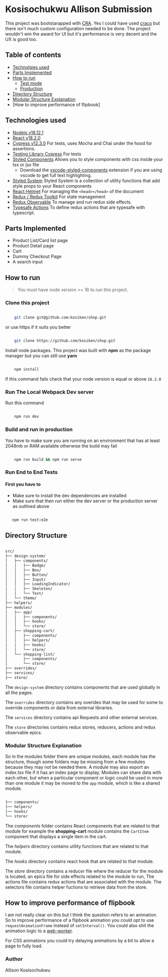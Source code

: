 # Kosisochukwu Allison Submission

This project was bootstarapped with [CRA](https://create-react-app.dev/). Yes I could have used
[craco](https://craco.js.org/) but there isn't much custom configuration needed  to be done. The 
project wouldn't win the award for UI but it's performance is very decent and the UX is good too. 

## Table of contents

- [Technolgies used](#technologies-used)
- [Parts Implemented](#parts-implemented)
- [How to run](#how-to-run)
    - [Test mode](#run-the-local-webpack-dev-server)
    - [Production](#build-and-run-in-production)
- [Directory Structure](#directory-structure)
- [Modular Structure Explanation](#modular-structure-explanation)
- [How to improve performance of flipbook]

## Technologies used

- [Nodejs v18.12.1](https://nodejs.org/en/)
- [React v18.2.0](https://beta.reactjs.org/)
- [Cypress v12.3.0](https://cypress.io) For tests, uses Mocha and Chai under the hood for assertions.
- [Testing Library Cypress](https://testing-library.com/docs/cypress-testing-library/intro/) For tests
- [Styled Components](https://styled-components.com/) Allows you to style components with css inside your tsx or jsx file
    - Download the [vscode-styled-components](https://marketplace.visualstudio.com/items?itemName=styled-components.vscode-styled-components) extension if you are using vscode to get full text highlighting.
- [Styled System](https://styled-system.com/) Styled System is a collection of utility functions that add style props to your React components
- [React Helmet](https://www.npmjs.com/package/react-helmet) For managing the `<head></head>` of the document
- [Redux / Redux Toolkit](https://redux-toolkit.js.org/) For state management
- [Redux Observable](https://redux-observable.js.org/) To manage and run redux side effects. 
- [Typesafe Actions](https://www.npmjs.com/package/typesafe-actions) To define redux actions that are typesafe with typescript.



## Parts Implemented

- Product List/Card list page
- Product Detail page
- Cart
- Dummy Checkout Page
- A search input


## How to run

> You must have node version >= 16 to run this project.


### Clone this project 

```sh

    git clone git@github.com:kosiken/shop.git

```

or use https if it suits you better

```sh

    git clone https://github.com/kosiken/shop.git

```

Install node packages. This project was built with **npm** as the 
package manager but you can still use **yarn**

```sh

    npm install

```

If this command fails check that your node version is equal 
or above `16.2.0`

### Run The Local Webpack Dev server

Run this command 

```sh

    npm run dev

```

### Build and run in production

You have to make sure you are running on an environment that has at
least 2048mb or RAM available otherwise the build may fail

```sh

    npm run build && npm run serve

```


### Run End to End Tests

#### First you have to 

- Make sure to install the dev dependencies are installed
- Make sure that then run either the dev server or the production server as outlined above


```sh

   npm run test:e2e

```

## Directory Structure 

```sh

src/
├── design-system/
│   ├── components/
│   │   ├── Badge/
│   │   ├── Box/
│   │   ├── Button/
│   │   ├── Input/
│   │   ├── LoadingIndicator/
│   │   ├── Skeleton/
│   │   └── Text/
│   └── theme/
├── helpers/
├── modules/
│   ├── app/
│   │   ├── components/
│   │   ├── hooks/
│   │   └── store/
│   ├── shopping-cart/
│   │   ├── components/
│   │   ├── helpers/
│   │   ├── hooks/
│   │   └── store/
│   └── shopping-list/
│       ├── components/
│       └── store/
├── overrides/
├── services/
├── store/


```

The `design-system` directory contains components that are used globally in all the pages.

The `overrides` directory contains any overides that may be used for some to override components or data from external libraries.

The `services` directory contains api Requests and other external services.

The `store` directories contains redux stores, reducers, actions and redux observable epics.

### Modular Structure Explanation

So in the modules folder there are unique modules, each module has the structure, though some folders may be missing from a few modules because they may not be needed there. A module may also export an index.tsx file if it has an index page to display. Modules can share data with each other, but when a particular component or logic could be used in more than one module it may be moved to the `app` module, which is like a shared module.

```sh

├── components/
├── helpers/
|── hooks/
└── store/

 ```

 The *components* folder contains React components that are related to that module for example the **shopping-cart** module contains
 the `CartItem` component that displays a single item in the cart. 

 The *helpers* directory contains utility functions that are related to that module.
 
 The *hooks* directory contains react hook that are related to that module. 

 The *store* directory contains a reducer file where the reducer for the module is located, an epics file for side effects related to the 
 module to run, The actions file contains redux actions that are associated with the module. The selectors file contains helper fuctions to 
 retrieve data from the store.


## How to improve performance of flipbook

I am not really clear on this but I think the question refers to an animation.
So to improve performance of a flipbook animation you could opt to use `requestAnimationFrame` instead of 
`setInterval()`. You could also shit the animation logic to a [web-worker](https://developer.mozilla.org/en-US/docs/Web/API/Web_Workers_API/Using_web_workers). 

For CSS animations you could try delaying animations by a bit to allow a page to fully load.

 ### Author 
 Allison Kosisochukwu